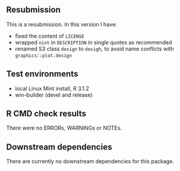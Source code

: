 ## Resubmission

This is a resubmission. In this version I have:

* fixed the content of `LICENSE`
* wrapped `nint` in `DESCRIPTION` in single quotes as recommended
* renamed S3 class `design` to `desigh`, to avoid name conflicts with `graphics::plot.design`

## Test environments

* local Linux Mint install, R 3.1.2
* win-builder (devel and release)

## R CMD check results

There were no ERRORs, WARNINGs or NOTEs.

## Downstream dependencies

There are currently no downstream dependencies for this package.
